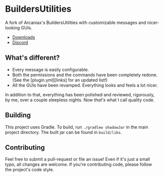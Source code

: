 # BuildersUtilities
A fork of Arcaniax's BuildersUtilities with customizable messages and
nicer-looking GUIs.

* [Downloads](https://github.com/ItsTehBrian/BuildersUtilities/releases)
* [Discord](https://chat.tehbrian.xyz)

## What's different?

- Every message is easily configurable.
- Both the permissions and the commands have been completely redone. (See the
  [plugin.yml][links] for an updated list!)
- All the GUIs have been revamped. Everything looks and feels a lot nicer.

In addition to that, everything has been polished and reviewed, rigorously, by
me, over a couple sleepless nights. Now *that's* what I call quality code.

[plugin.yml]: https://github.com/ItsTehBrian/BuildersUtilities/blob/master/src/main/resources/plugin.yml

## Building

This project uses Gradle. To build, run `./gradlew shadowJar` in the main
project directory. The built jar can be found in `build/libs`.

## Contributing
Feel free to submit a pull-request or file an issue! Even if it's just a small
typo, all changes are welcome. If you're contributing code, please follow the
project's code style.
